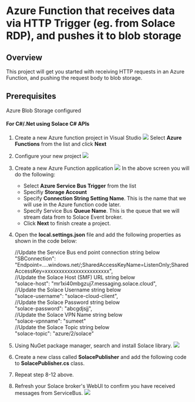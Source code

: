 # Azure Function that receives data via HTTP Trigger (eg. from Solace RDP), and pushes it to blob storage

## Overview

This project will get you started with receiving HTTP requests in an Azure Function, and pushing the request body to blob storage.

## Prerequisites

Azure Blob Storage configured





####  For C#/.Net using Solace C# APIs

1. Create a new Azure function project in Visual Studio 
    ![ ](img/create-new-vs-project.png)
    Select **Azure Functions** from the list and click **Next**

2. Configure your new project
    ![ ](img/configure-project.png)

3. Create a new Azure Function application
    ![ ](img/create-azure-func-app.png)
   In the above screen you will do the following:
     * Select **Azure Service Bus Trigger** from the list
     * Specifiy **Storage Account**
     * Specify **Connection String Setting Name**. This is the name that we will use in the Azure function code later.
     * Specify Service Bus **Queue Name**. This is the queue that we will stream data from to Solace Event broker.
     * Click **Next** to finish create a project.
  
4. Open the **local.settings.json** file and add the following properties as shown in the code below:

   //Update the Service Bus end point connection string below <br/>
   "SBConnection": "Endpoint=....windows.net/;SharedAccessKeyName=ListenOnly;SharedAccessKey=xxxxxxxxxxxxxxxxxxxxxxx",<br />
   //Update the Solace Host (SMF) URL string below<br/>
   "solace-host": "mr1xi40mbgzuj7.messaging.solace.cloud",<br/>
   //Update the Solace Username string below<br/>
   "solace-username": "solace-cloud-client",<br/>
   //Update the Solace Password string below<br/>
   "solace-password": "abcgdjsjj",<br/>
   //Update the Solace VPN Name string below<br/>
   "solace-vpnname": "sumeet"<br/>
   //Update the Solace Topic string below<br/>
   "solace-topic": "azure/2/solace"<br/>

5. Using NuGet package manager, search and install Solace library.
   ![ ](img/add-solace-library.png)

6. Create a new class called **SolacePublisher** and add the following code to **SolacePublisher.cs** class.


5. Repeat step 8-12 above.
6. Refresh your Solace broker's WebUI to confirm you have received messages from ServiceBus.
      ![ ](img/rest-msg-rcvd.png)